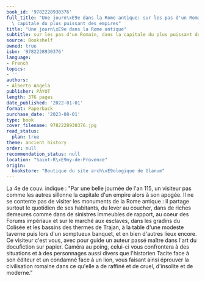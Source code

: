 ```yaml
---
book_id: '9782228930376'
full_title: "Une journ\xE9e dans la Rome antique: sur les pas d'un Romain, dans la\
  \ capitale du plus puissant des empires"
title: "Une journ\xE9e dans la Rome antique"
subtitle: sur les pas d'un Romain, dans la capitale du plus puissant des empires
source: Bookshelf
owned: true
isbn: '9782228930376'
language:
- French
topics:
- ''
authors:
- Alberto Angela
publisher: PAYOT
length: 376 pages
date_published: '2022-01-01'
format: Paperback
purchase_date: '2023-08-01'
type: book
cover_filename: 9782228930376.jpg
read_status:
  plan: true
theme: ancient history
order: null
recommendation_status: null
location: "Saint-R\xE9my-de-Provence"
origin:
  bookstore: "Boutique du site arch\xE9ologique de Glanum"
---
```

La 4e de couv. indique : "Par une belle journée de l'an 115, un visiteur pas comme les autres sillonne la capitale d'un empire alors à son apogée. Il ne se contente pas de visiter les monuments de la Rome antique : il partage surtout le quotidien de ses habitants, du lever au coucher, dans de riches demeures comme dans de sinistres immeubles de rapport, au coeur des Forums impériaux et sur le marché aux esclaves, dans les gradins du Colisée et les bassins des thermes de Trajan, à la table d'une modeste taverne puis lors d'un somptueux banquet, et en bien d'autres lieux encore. Ce visiteur c'est vous, avec pour guide un auteur passé maître dans l'art du docufiction sur papier. Caméra au poing, celui-ci vous confrontera à des situations et à des personnages aussi divers que l'historien Tacite face à son éditeur et un condamné face à un lion, vous faisant ainsi éprouver la civilisation romaine dans ce qu'elle a de raffiné et de cruel, d'insolite et de moderne."

